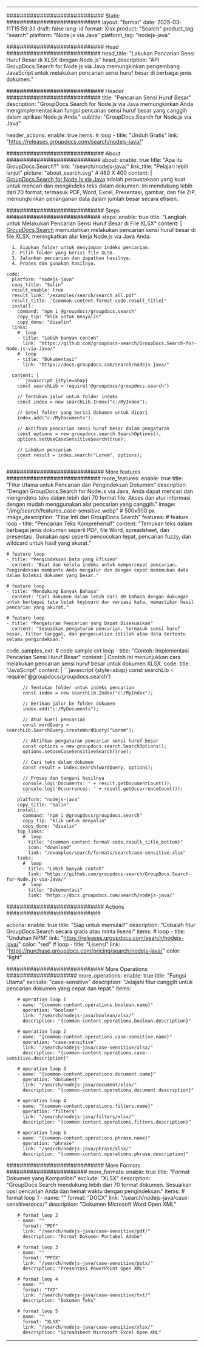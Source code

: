 
---
############################# Static ############################
layout: "format"
date:  2025-03-11T15:59:33
draft: false
lang: id
format: Xlsx
product: "Search"
product_tag: "search"
platform: "Node.js via Java"
platform_tag: "nodejs-java"

############################# Head ############################
head_title: "Lakukan Pencarian Sensi Huruf Besar di XLSX dengan Node.js"
head_description: "API GroupDocs.Search for Node.js via Java memungkinkan pengembang JavaScript untuk melakukan pencarian sensi huruf besar di berbagai jenis dokumen."

############################# Header ############################
title: "Pencarian Sensi Huruf Besar" 
description: "GroupDocs.Search for Node.js via Java memungkinkan Anda mengimplementasikan fungsi pencarian sensi huruf besar yang canggih dalam aplikasi Node.js Anda."
subtitle: "GroupDocs.Search for Node.js via Java" 

header_actions:
  enable: true
  items:
    #  loop
    - title: "Unduh Gratis"
      link: "https://releases.groupdocs.com/search/nodejs-java/"
      
############################# About ############################
about:
    enable: true
    title: "Apa itu GroupDocs.Search?"
    link: "/search/nodejs-java/"
    link_title: "Pelajari lebih lanjut"
    picture: "about_search.svg" # 480 X 400
    content: |
       [GroupDocs.Search for Node.js via Java](/search/nodejs-java/) adalah perpustakaan yang kuat untuk mencari dan mengindeks teks dalam dokumen. Ini mendukung lebih dari 70 format, termasuk PDF, Word, Excel, Presentasi, gambar, dan file ZIP, memungkinkan penanganan data dalam jumlah besar secara efisien.

############################# Steps ############################
steps:
    enable: true
    title: "Langkah untuk Melakukan Pencarian Sensi Huruf Besar di File XLSX"
    content: |
      [GroupDocs.Search](/search/nodejs-java/) memudahkan melakukan pencarian sensi huruf besar di file XLSX, meningkatkan alur kerja Node.js via Java Anda.
      
      1. Siapkan folder untuk menyimpan indeks pencarian.
      2. Pilih folder yang berisi file XLSX.
      3. Jalankan pencarian dan dapatkan hasilnya.
      4. Proses dan gunakan hasilnya.
   
    code:
      platform: "nodejs-java"
      copy_title: "Salin"
      result_enable: true
      result_link: "/examples/search/search_all.pdf"
      result_title: "{common-content.format-code.result_title}"
      install:
        command: "npm i @groupdocs/groupdocs.search"
        copy_tip: "klik untuk menyalin"
        copy_done: "disalin"
      links:
        #  loop
        - title: "Lebih banyak contoh"
          link: "https://github.com/groupdocs-search/GroupDocs.Search-for-Node.js-via-Java/"
        #  loop
        - title: "Dokumentasi"
          link: "https://docs.groupdocs.com/search/nodejs-java/"
          
      content: |
        ```javascript {style=abap}
        const searchLib = require('@groupdocs/groupdocs.search')

        // Tentukan jalur untuk folder indeks
        const index = new searchLib.Index("c:/MyIndex");

        // Setel folder yang berisi dokumen untuk dicari
        index.add("c:/MyDocuments");

        // Aktifkan pencarian sensi huruf besar dalam pengaturan
        const options = new groupdocs.search.SearchOptions();
        options.setUseCaseSensitiveSearch(true);

        // Lakukan pencarian
        const result = index.search("Lorem", options);
        ```            

############################# More features ############################
more_features:
  enable: true
  title: "Fitur Utama untuk Pencarian dan Pengindeksan Dokumen"
  description: "Dengan GroupDocs.Search for Node.js via Java, Anda dapat mencari dan mengindeks teks dalam lebih dari 70 format file. Akses dan atur informasi dengan mudah menggunakan alat pencarian yang canggih."
  image: "/img/search/features_case-sensitive.webp" # 500x500 px
  image_description: "Fitur Inti dari GroupDocs.Search"
  features:
    # feature loop
    - title: "Pencarian Teks Komprehensif"
      content: "Temukan teks dalam berbagai jenis dokumen seperti PDF, file Word, spreadsheet, dan presentasi. Gunakan opsi seperti pencocokan tepat, pencarian fuzzy, dan wildcard untuk hasil yang akurat."

    # feature loop
    - title: "Pengindeksan Data yang Efisien"
      content: "Buat dan kelola indeks untuk mempercepat pencarian. Pengindeksan membantu Anda mengatur dan dengan cepat menemukan data dalam koleksi dokumen yang besar."

    # feature loop
    - title: "Mendukung Banyak Bahasa"
      content: "Cari dokumen dalam lebih dari 80 bahasa dengan dukungan untuk berbagai tata letak keyboard dan variasi kata, memastikan hasil pencarian yang akurat."

    # feature loop
    - title: "Pengaturan Pencarian yang Dapat Disesuaikan"
      content: "Sesuaikan pengaturan pencarian, termasuk sensi huruf besar, filter tanggal, dan pengecualian istilah atau data tertentu selama pengindeksan."
      
  code_samples_ext:
    # code sample ext loop
    - title: "Contoh: Implementasi Pencarian Sensi Huruf Besar"
      content: |
        Contoh ini menunjukkan cara melakukan pencarian sensi huruf besar untuk dokumen XLSX.
      code:
        title: "JavaScript"
        content: |
          ```javascript {style=abap}
          const searchLib = require('@groupdocs/groupdocs.search')
          
          // Tentukan folder untuk indeks pencarian
          const index = new searchLib.Index("c:/MyIndex");
              
          // Berikan jalur ke folder dokumen
          index.add("c:/MyDocuments");

          // Atur kueri pencarian
          const wordQuery = searchLib.SearchQuery.createWordQuery("Lorem");

          // Aktifkan pengaturan pencarian sensi huruf besar
          const options = new groupdocs.search.SearchOptions();
          options.setUseCaseSensitiveSearch(true);

          // Cari teks dalam dokumen
          const result = index.search(wordQuery, options);
          
          // Proses dan tangani hasilnya
          console.log('Documents: ' + result.getDocumentCount());
          console.log('Occurrences: ' + result.getOccurrenceCount());
          ```
        platform: "nodejs-java"
        copy_title: "Salin"
        install:
          command: "npm i @groupdocs/groupdocs.search"
          copy_tip: "klik untuk menyalin"
          copy_done: "disalin"
        top_links:
          #  loop
          - title: "{common-content.format-code.result_title_bottom}"
            icon: "download"
            link: "/examples/search/formats/searchcase-sensitive.xlsx"
        links:
          #  loop
          - title: "Lebih banyak contoh"
            link: "https://github.com/groupdocs-search/GroupDocs.Search-for-Node.js-via-Java/"
          #  loop
          - title: "Dokumentasi"
            link: "https://docs.groupdocs.com/search/nodejs-java/"
            

            


############################# Actions ############################

actions:
  enable: true
  title: "Siap untuk memulai?"
  description: "Cobalah fitur GroupDocs.Search secara gratis atau minta lisensi"
  items:
    #  loop
    - title: "Unduhan NPM"
      link: "https://releases.groupdocs.com/search/nodejs-java/"
      color: "red"
        #  loop
    - title: "Lisensi"
      link: "https://purchase.groupdocs.com/pricing/search/nodejs-java/"
      color: "light"


############################# More Operations #####################
more_operations:
    enable: true
    title: "Fungsi Utama"
    exclude: "case-sensitive"
    description: "Jelajahi fitur canggih untuk pencarian dokumen yang cepat dan tepat."
    items: 
          
        # operation loop 1
        - name: "{common-content.operations.boolean.name}"
          operation: "boolean"
          link: "/search/nodejs-java/boolean/xlsx/"
          description: "{common-content.operations.boolean.description}"

        # operation loop 2
        - name: "{common-content.operations.case-sensitive.name}"
          operation: "case-sensitive"
          link: "/search/nodejs-java/case-sensitive/xlsx/"
          description: "{common-content.operations.case-sensitive.description}"

        # operation loop 3
        - name: "{common-content.operations.document.name}"
          operation: "document"
          link: "/search/nodejs-java/document/xlsx/"
          description: "{common-content.operations.document.description}"

        # operation loop 4
        - name: "{common-content.operations.filters.name}"
          operation: "filters"
          link: "/search/nodejs-java/filters/xlsx/"
          description: "{common-content.operations.filters.description}"

        # operation loop 5
        - name: "{common-content.operations.phrase.name}"
          operation: "phrase"
          link: "/search/nodejs-java/phrase/xlsx/"
          description: "{common-content.operations.phrase.description}"
          
        
          
############################# More Formats ########################
more_formats:
    enable: true
    title: "Format Dokumen yang Kompatibel"
    exclude: "XLSX"
    description: "GroupDocs.Search mendukung lebih dari 70 format dokumen. Sesuaikan opsi pencarian Anda dan hemat waktu dengan pengindeksan."
    items: 
        # format loop 1
        - name: ""
          format: "DOCX"
          link: "/search/nodejs-java/case-sensitive/docx/"
          description: "Dokumen Microsoft Word Open XML"
          
        # format loop 2
        - name: ""
          format: "PDF"
          link: "/search/nodejs-java/case-sensitive/pdf/"
          description: "Format Dokumen Portabel Adobe"
          
        # format loop 3
        - name: ""
          format: "PPTX"
          link: "/search/nodejs-java/case-sensitive/pptx/"
          description: "Presentasi PowerPoint Open XML"

        # format loop 4
        - name: ""
          format: "TXT"
          link: "/search/nodejs-java/case-sensitive/txt/"
          description: "Dokumen Teks"
          
        # format loop 5
        - name: ""
          format: "XLSX"
          link: "/search/nodejs-java/case-sensitive/xlsx/"
          description: "Spreadsheet Microsoft Excel Open XML"
  

---